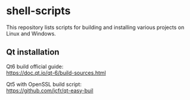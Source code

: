 # shell-scripts
This repository lists scripts for building and installing various projects on Linux and Windows.  

## Qt installation
Qt6 build official guide:  
https://doc.qt.io/qt-6/build-sources.html

Qt5 with OpenSSL build script:  
https://github.com/jcfr/qt-easy-buil